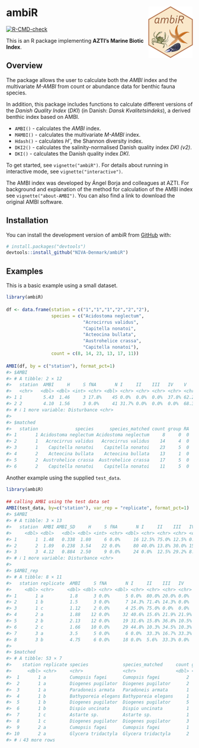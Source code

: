
<!-- README.md is generated from README.Rmd. Please edit that file -->

# ambiR <a href="https://niva-denmark.github.io/ambiR/"><img src="man/figures/logo.png" align="right" height="139" alt="ambiR website" /></a>

<!-- badges: start -->

[![R-CMD-check](https://github.com/NIVA-Denmark/ambiR/actions/workflows/R-CMD-check.yaml/badge.svg)](https://github.com/NIVA-Denmark/ambiR/actions/workflows/R-CMD-check.yaml)
<!-- badges: end -->

This is an R package implementing **AZTI’s Marine Biotic Index**.

## Overview

The package allows the user to calculate both the *AMBI* index and the
multivariate *M-AMBI* from count or abundance data for benthic fauna
species.

In addition, this package includes functions to calculate different
versions of the *Danish Quality Index* (*DKI*) (in Danish: *Dansk
Kvalitetsindeks*), a derived benthic index based on AMBI.

- `AMBI()` - calculates the *AMBI* index.
- `MAMBI()` - calculates the multivariate *M-AMBI* index.
- `Hdash()` - calculates *H’*, the Shannon diversity index.
- `DKI2()` - calculates the salinity-normalised Danish quality index
  *DKI (v2)*.
- `DKI()` - calculates the Danish quality index *DKI*.

To get started, see `vignette("ambiR")`. For details about running in
interactive mode, see `vignette("interactive")`.

The AMBI index was developed by Ángel Borja and colleagues at AZTI. For
background and explanation of the method for calculation of the AMBI
index see `vignette("about-AMBI")`. You can also find a link to download
the original AMBI software.

## Installation

You can install the development version of ambiR from
[GitHub](https://github.com/niva-denmark/ambiR/) with:

``` r
# install.packages("devtools")
devtools::install_github("NIVA-Denmark/ambiR")
```

## Examples

This is a basic example using a small dataset.

``` r
library(ambiR)

df <- data.frame(station = c("1","1","1","2","2","2"),
                 species = c("Acidostoma neglectum",
                             "Acrocirrus validus",
                             "Capitella nonatoi",
                             "Acteocina bullata",
                             "Austrohelice crassa",
                             "Capitella nonatoi"),
                 count = c(8, 14, 23, 13, 17, 11))

AMBI(df, by = c("station"), format_pct=1)
#> $AMBI
#> # A tibble: 2 × 12
#>   station  AMBI     H     S fNA       N I     II    III   IV    V    
#>   <chr>   <dbl> <dbl> <int> <chr> <dbl> <chr> <chr> <chr> <chr> <chr>
#> 1 1        5.43  1.46     3 17.8%    45 0.0%  0.0%  0.0%  37.8% 62.2%
#> 2 2        4.10  1.56     3 0.0%     41 31.7% 0.0%  0.0%  0.0%  68.3%
#> # ℹ 1 more variable: Disturbance <chr>
#> 
#> $matched
#>   station              species      species_matched count group RA
#> 1       1 Acidostoma neglectum Acidostoma neglectum     8     0  0
#> 2       1   Acrocirrus validus   Acrocirrus validus    14     4  0
#> 3       1    Capitella nonatoi    Capitella nonatoi    23     5  0
#> 4       2    Acteocina bullata    Acteocina bullata    13     1  0
#> 5       2  Austrohelice crassa  Austrohelice crassa    17     5  0
#> 6       2    Capitella nonatoi    Capitella nonatoi    11     5  0
```

Another example using the supplied `test_data`.

``` r
library(ambiR)

## calling AMBI using the test data set
AMBI(test_data, by=c("station"), var_rep = "replicate", format_pct=1)
#> $AMBI
#> # A tibble: 3 × 13
#>   station  AMBI AMBI_SD     H     S fNA       N I     II    III   IV    V    
#>     <dbl> <dbl>   <dbl> <dbl> <int> <chr> <dbl> <chr> <chr> <chr> <chr> <chr>
#> 1       1  1.48   0.338  1.80     6 0.0%     16 12.5% 75.0% 12.5% 0.0%  0.0% 
#> 2       2  1.89   0.238  3.54    22 0.0%     80 40.0% 13.8% 30.0% 15.0% 1.2% 
#> 3       3  4.12   0.884  2.50     9 0.0%     24 0.0%  12.5% 29.2% 8.3%  50.0%
#> # ℹ 1 more variable: Disturbance <chr>
#> 
#> $AMBI_rep
#> # A tibble: 8 × 11
#>   station replicate  AMBI     S fNA       N I     II    III   IV    V    
#>     <dbl> <chr>     <dbl> <dbl> <chr> <dbl> <chr> <chr> <chr> <chr> <chr>
#> 1       1 a          1.8      3 0.0%      5 0.0%  80.0% 20.0% 0.0%  0.0% 
#> 2       1 b          1.5      3 0.0%      7 14.3% 71.4% 14.3% 0.0%  0.0% 
#> 3       1 c          1.12     2 0.0%      4 25.0% 75.0% 0.0%  0.0%  0.0% 
#> 4       2 a          1.88    12 0.0%     32 40.6% 15.6% 21.9% 21.9% 0.0% 
#> 5       2 b          2.13    12 0.0%     19 31.6% 15.8% 36.8% 10.5% 5.3% 
#> 6       2 c          1.66    10 0.0%     29 44.8% 10.3% 34.5% 10.3% 0.0% 
#> 7       3 a          3.5      5 0.0%      6 0.0%  33.3% 16.7% 33.3% 16.7%
#> 8       3 b          4.75     6 0.0%     18 0.0%  5.6%  33.3% 0.0%  61.1%
#> 
#> $matched
#> # A tibble: 53 × 7
#>    station replicate species             species_matched     count group    RA
#>      <dbl> <chr>     <chr>               <chr>               <dbl> <dbl> <dbl>
#>  1       1 a         Cumopsis fagei      Cumopsis fagei          2     2     0
#>  2       1 a         Diogenes pugilator  Diogenes pugilator      2     2     0
#>  3       1 a         Paradoneis armata   Paradoneis armata       1     3     0
#>  4       1 b         Bathyporeia elegans Bathyporeia elegans     1     1     0
#>  5       1 b         Diogenes pugilator  Diogenes pugilator      5     2     0
#>  6       1 b         Dispio uncinata     Dispio uncinata         1     3     0
#>  7       1 c         Astarte sp.         Astarte sp.             1     1     0
#>  8       1 c         Diogenes pugilator  Diogenes pugilator      3     2     0
#>  9       2 a         Cumopsis fagei      Cumopsis fagei          1     2     0
#> 10       2 a         Glycera tridactyla  Glycera tridactyla      2     2     0
#> # ℹ 43 more rows
```
